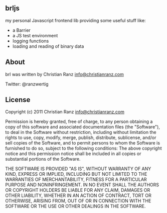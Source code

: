 brljs
-----

my personal Javascript frontend lib providing some useful stuff like:

- a Barrier
- a JS test environment
- logging functions
- loading and reading of binary data

About
-----

brl was written by Christian Ranz <info@christianranz.com> 

Twitter: @ranzwertig

License
-------

Copyright (c) 2011 Christian Ranz <info@christianranz.com>

Permission is hereby granted, free of charge, to any person obtaining a copy of this software and associated documentation files (the "Software"), to deal in the Software without restriction, including without limitation the rights to use, copy, modify, merge, publish, distribute, sublicense, and/or sell copies of the Software, and to permit persons to whom the Software is furnished to do so, subject to the following conditions:
The above copyright notice and this permission notice shall be included in all copies or substantial portions of the Software.

THE SOFTWARE IS PROVIDED "AS IS", WITHOUT WARRANTY OF ANY KIND, EXPRESS OR IMPLIED, INCLUDING BUT NOT LIMITED TO THE WARRANTIES OF MERCHANTABILITY, FITNESS FOR A PARTICULAR PURPOSE AND NONINFRINGEMENT. IN NO EVENT SHALL THE AUTHORS OR COPYRIGHT HOLDERS BE LIABLE FOR ANY CLAIM, DAMAGES OR OTHER LIABILITY, WHETHER IN AN ACTION OF CONTRACT, TORT OR OTHERWISE, ARISING FROM, OUT OF OR IN CONNECTION WITH THE SOFTWARE OR THE USE OR OTHER DEALINGS IN THE SOFTWARE.

